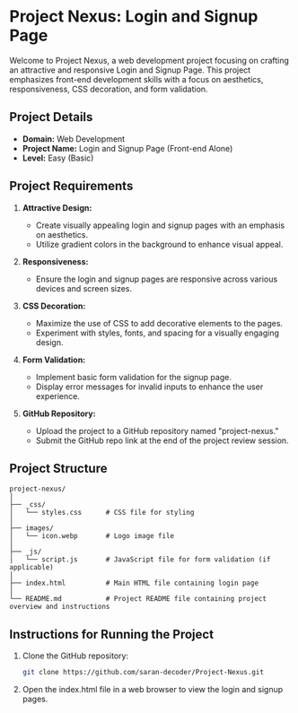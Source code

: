 # Project Nexus: Login and Signup Page

Welcome to Project Nexus, a web development project focusing on crafting an attractive and responsive Login and Signup Page. This project emphasizes front-end development skills with a focus on aesthetics, responsiveness, CSS decoration, and form validation.

## Project Details

- **Domain:** Web Development
- **Project Name:** Login and Signup Page (Front-end Alone)
- **Level:** Easy (Basic)

## Project Requirements

1. **Attractive Design:**
   - Create visually appealing login and signup pages with an emphasis on aesthetics.
   - Utilize gradient colors in the background to enhance visual appeal.

2. **Responsiveness:**
   - Ensure the login and signup pages are responsive across various devices and screen sizes.

3. **CSS Decoration:**
   - Maximize the use of CSS to add decorative elements to the pages.
   - Experiment with styles, fonts, and spacing for a visually engaging design.

4. **Form Validation:**
   - Implement basic form validation for the signup page.
   - Display error messages for invalid inputs to enhance the user experience.

5. **GitHub Repository:**
   - Upload the project to a GitHub repository named "project-nexus."
   - Submit the GitHub repo link at the end of the project review session.

## Project Structure

```
project-nexus/
│
├── _css/
│   └── styles.css      # CSS file for styling
│
├── images/
│   └── icon.webp       # Logo image file
│
├── _js/
│   └── script.js       # JavaScript file for form validation (if applicable)
│
├── index.html          # Main HTML file containing login page
│
└── README.md           # Project README file containing project overview and instructions
```

## Instructions for Running the Project

1. Clone the GitHub repository:

   ```bash
   git clone https://github.com/saran-decoder/Project-Nexus.git
   
2. Open the index.html file in a web browser to view the login and signup pages.
